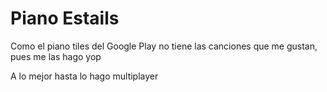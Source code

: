 # Piano Estails

Como el piano tiles del Google Play no tiene las canciones que me gustan, pues me las hago yop

A lo mejor hasta lo hago multiplayer
